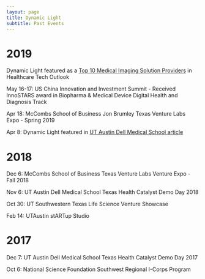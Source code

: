 ```yaml
---
layout: page
title: Dynamic Light
subtitle: Past Events
---
```

<div>

<h1> 2019 </h1>
<md-list-item class="md-3-line">
  <div class="md-list-item-text" layout="column">
    <p> Dynamic Light featured as a <a href="https://medical-imaging.healthcaretechoutlook.com/vendor/dynamic-light-a-novel-technology-for-noninvasive-blood-flow-imaging-cid-933-mid-84.html"> Top 10 Medical Imaging Solution Providers</a> in Healthcare Tech Outlook </p>
    <p>May 16-17: US China Innovation and Investment Summit - Received InnoSTARS award in Biopharma & Medical Device Digital Health and Diagnosis Track </p>
    <p>Apr 18: McCombs School of Business Jon Brumley Texas Venture Labs Expo - Spring 2019 </p>
    <p>Apr 8: Dynamic Light featured in <a href="https://dellmed.utexas.edu/blog/a-speckle-of-hope-a-ut-austin-project-journey-through-beyond-texas-health-catalyst">UT Austin Dell Medical School article</a> </p>
  </div>
</md-list-item>

<h1> 2018 </h1>
<md-list-item class="md-3-line">
  <div class="md-list-item-text" layout="column">
    <p>Dec 6: McCombs School of Business Texas Venture Labs Venture Expo - Fall 2018 </p>
    <p>Nov 6: UT Austin Dell Medical School Texas Health Catalyst Demo Day 2018 </p>
    <p>Oct 30: UT Southwestern Texas Life Science Venture Showcase </p>
    <p>Feb 14: UTAustin stARTup Studio </p>
  </div>
</md-list-item>

<h1> 2017 </h1>
<md-list-item class="md-3-line">
  <div class="md-list-item-text" layout="column">
    <p>Dec 7: UT Austin Dell Medical School Texas Health Catalyst Demo Day 2017 </p>
    <p>Oct 6: National Science Foundation Southwest Regional I-Corps Program </p>
  </div>
</md-list-item>

</div>
